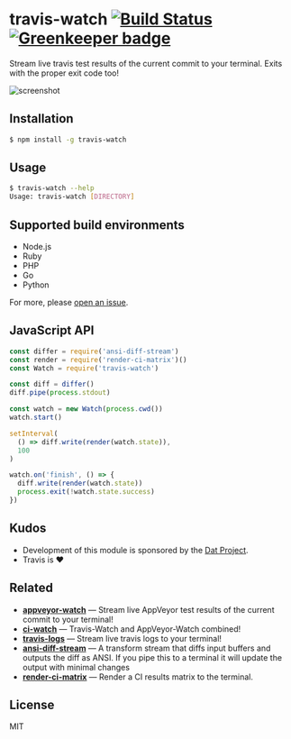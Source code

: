 
# travis-watch [![Build Status](https://travis-ci.org/juliangruber/travis-watch.svg?branch=master)](https://travis-ci.org/juliangruber/travis-watch) [![Greenkeeper badge](https://badges.greenkeeper.io/juliangruber/travis-watch.svg)](https://greenkeeper.io/)

Stream live travis test results of the current commit to your terminal. Exits with the proper exit code too!

![screenshot](screenshot.png)

## Installation

```bash
$ npm install -g travis-watch
```

## Usage

```bash
$ travis-watch --help
Usage: travis-watch [DIRECTORY]
```

## Supported build environments

- Node.js
- Ruby
- PHP
- Go
- Python

For more, please [open an issue](https://github.com/juliangruber/travis-watch/issues/new).

## JavaScript API

```js
const differ = require('ansi-diff-stream')
const render = require('render-ci-matrix')()
const Watch = require('travis-watch')

const diff = differ()
diff.pipe(process.stdout)

const watch = new Watch(process.cwd())
watch.start()

setInterval(
  () => diff.write(render(watch.state)),
  100
)

watch.on('finish', () => {
  diff.write(render(watch.state))
  process.exit(!watch.state.success)
})
```

## Kudos

- Development of this module is sponsored by the [Dat Project](https://datproject.org/).
- Travis is :heart:

## Related

- __[appveyor-watch](https://github.com/juliangruber/appveyor-watch)__ &mdash; Stream live AppVeyor test results of the current commit to your terminal!
- __[ci-watch](https://github.com/juliangruber/ci-watch)__ &mdash; Travis-Watch and AppVeyor-Watch combined!
- __[travis-logs](https://github.com/juliangruber/travis-logs)__ &mdash; Stream live travis logs to your terminal!
- __[ansi-diff-stream](https://github.com/mafintosh/ansi-diff-stream)__ &mdash; A transform stream that diffs input buffers and outputs the diff as ANSI. If you pipe this to a terminal it will update the output with minimal changes
- __[render-ci-matrix](https://github.com/juliangruber/render-ci-matrix)__ &mdash; Render a CI results matrix to the terminal.


## License

MIT
